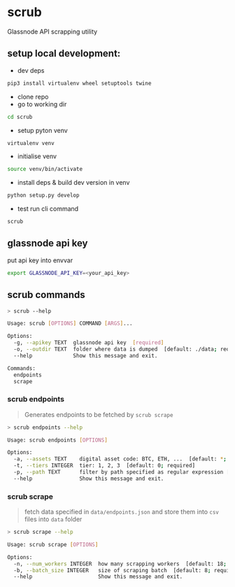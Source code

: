 # scrub
Glassnode API scrapping utility

## setup local development:
- dev deps 
```bash
pip3 install virtualenv wheel setuptools twine
```
- clone repo
- go to working dir 
```bash
cd scrub
```
- setup pyton venv 
```bash
virtualenv venv
```
- initialise venv 
```bash
source venv/bin/activate
```
- install deps & build dev version in venv 
```bash
python setup.py develop
```
- test run cli command 
```bash
scrub
```

## glassnode api key
put api key into envvar
```bash
export GLASSNODE_API_KEY=<your_api_key>
```

## scrub commands
```bash
> scrub --help

Usage: scrub [OPTIONS] COMMAND [ARGS]...

Options:
  -g, --apikey TEXT  glassnode api key  [required]
  -o, --outdir TEXT  folder where data is dumped  [default: ./data; required]
  --help             Show this message and exit.

Commands:
  endpoints
  scrape
```
### scrub endpoints
> Generates endpoints to be fetched by `scrub scrape`
```bash
> scrub endpoints --help

Usage: scrub endpoints [OPTIONS]

Options:
  -a, --assets TEXT    digital asset code: BTC, ETH, ...  [default: *; required]
  -t, --tiers INTEGER  tier: 1, 2, 3  [default: 0; required]
  -p, --path TEXT      filter by path specified as regular expression [default: *; required]
  --help               Show this message and exit.
```

### scrub scrape
> fetch data specified in `data/endpoints.json` and store them into `csv` files into `data` folder

```bash
> scrub scrape --help

Usage: scrub scrape [OPTIONS]

Options:
  -n, --num_workers INTEGER  how many scrapping workers  [default: 18; required]
  -b, --batch_size INTEGER   size of scraping batch  [default: 8; required]
  --help                     Show this message and exit.

```